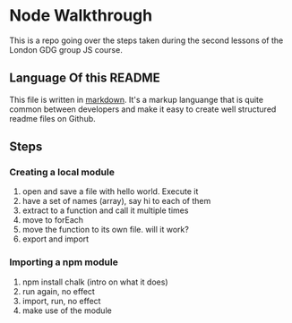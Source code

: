 # Node Walkthrough

This is a repo going over the steps taken during the second lessons of the London GDG group JS course.

## Language Of this README

This file is written in [markdown](https://www.markdownguide.org/). It's a markup languange that is quite common between developers and make it easy to create well structured readme files on Github.

## Steps

### Creating a local module
1) open and save a file with hello world. Execute it
2) have a set of names (array), say hi to each of them
3) extract to a function and call it multiple times
4) move to forEach
5) move the function to its own file. will it work?
6) export and import


### Importing a npm module
1) npm install chalk (intro on what it does)
2) run again, no effect
3) import, run, no effect
4) make use of the module